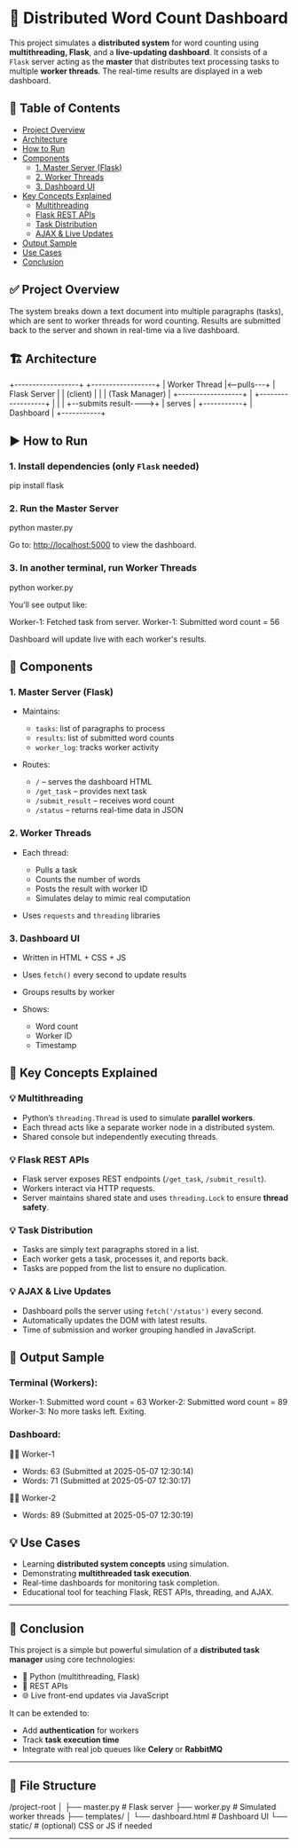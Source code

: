
# 🧠 Distributed Word Count Dashboard

This project simulates a **distributed system** for word counting using **multithreading, Flask**, and a **live-updating dashboard**. It consists of a `Flask` server acting as the **master** that distributes text processing tasks to multiple **worker threads**. The real-time results are displayed in a web dashboard.


## 📌 Table of Contents
- [Project Overview](#project-overview)
- [Architecture](#architecture)
- [How to Run](#how-to-run)
- [Components](#components)
  - [1. Master Server (Flask)](#1-master-server-flask)
  - [2. Worker Threads](#2-worker-threads)
  - [3. Dashboard UI](#3-dashboard-ui)
- [Key Concepts Explained](#key-concepts-explained)
  - [Multithreading](#multithreading)
  - [Flask REST APIs](#flask-rest-apis)
  - [Task Distribution](#task-distribution)
  - [AJAX & Live Updates](#ajax--live-updates)
- [Output Sample](#output-sample)
- [Use Cases](#use-cases)
- [Conclusion](#conclusion)


## ✅ Project Overview

The system breaks down a text document into multiple paragraphs (tasks), which are sent to worker threads for word counting. Results are submitted back to the server and shown in real-time via a live dashboard.



## 🏗️ Architecture


+------------------+             +------------------+
\|   Worker Thread  |<--pulls---+ |     Flask Server |
\|   (client)       |           | |   (Task Manager) |
+------------------+           | +------------------+
\|                      |         |
+--submits result---->+          |
serves
|
+-----------+
\| Dashboard |
+-----------+



## ▶️ How to Run

### 1. Install dependencies (only `Flask` needed)

pip install flask


### 2. Run the Master Server


python master.py


Go to: [http://localhost:5000](http://localhost:5000) to view the dashboard.

### 3. In another terminal, run Worker Threads


python worker.py


You’ll see output like:


Worker-1: Fetched task from server.
Worker-1: Submitted word count = 56


Dashboard will update live with each worker's results.


## 🔧 Components

### 1. Master Server (Flask)

* Maintains:

  * `tasks`: list of paragraphs to process
  * `results`: list of submitted word counts
  * `worker_log`: tracks worker activity
* Routes:

  * `/` – serves the dashboard HTML
  * `/get_task` – provides next task
  * `/submit_result` – receives word count
  * `/status` – returns real-time data in JSON

### 2. Worker Threads

* Each thread:

  * Pulls a task
  * Counts the number of words
  * Posts the result with worker ID
  * Simulates delay to mimic real computation
* Uses `requests` and `threading` libraries

### 3. Dashboard UI

* Written in HTML + CSS + JS
* Uses `fetch()` every second to update results
* Groups results by worker
* Shows:

  * Word count
  * Worker ID
  * Timestamp


## 📘 Key Concepts Explained

### 💡 Multithreading

* Python’s `threading.Thread` is used to simulate **parallel workers**.
* Each thread acts like a separate worker node in a distributed system.
* Shared console but independently executing threads.

### 💡 Flask REST APIs

* Flask server exposes REST endpoints (`/get_task`, `/submit_result`).
* Workers interact via HTTP requests.
* Server maintains shared state and uses `threading.Lock` to ensure **thread safety**.

### 💡 Task Distribution

* Tasks are simply text paragraphs stored in a list.
* Each worker gets a task, processes it, and reports back.
* Tasks are popped from the list to ensure no duplication.

### 💡 AJAX & Live Updates

* Dashboard polls the server using `fetch('/status')` every second.
* Automatically updates the DOM with latest results.
* Time of submission and worker grouping handled in JavaScript.


## 🧾 Output Sample

### Terminal (Workers):


Worker-1: Submitted word count = 63
Worker-2: Submitted word count = 89
Worker-3: No more tasks left. Exiting.

### Dashboard:

🧑‍💻 Worker-1
- Words: 63 (Submitted at 2025-05-07 12:30:14)
- Words: 71 (Submitted at 2025-05-07 12:30:17)

🧑‍💻 Worker-2
- Words: 89 (Submitted at 2025-05-07 12:30:19)

## 💡 Use Cases

* Learning **distributed system concepts** using simulation.
* Demonstrating **multithreaded task execution**.
* Real-time dashboards for monitoring task completion.
* Educational tool for teaching Flask, REST APIs, threading, and AJAX.

---

## 🏁 Conclusion

This project is a simple but powerful simulation of a **distributed task manager** using core technologies:

* 🐍 Python (multithreading, Flask)
* 📡 REST APIs
* 🌐 Live front-end updates via JavaScript

It can be extended to:

* Add **authentication** for workers
* Track **task execution time**
* Integrate with real job queues like **Celery** or **RabbitMQ**

---

## 📂 File Structure


/project-root
│
├── master.py          # Flask server
├── worker.py          # Simulated worker threads
├── templates/
│   └── dashboard.html # Dashboard UI
└── static/            # (optional) CSS or JS if needed

---
